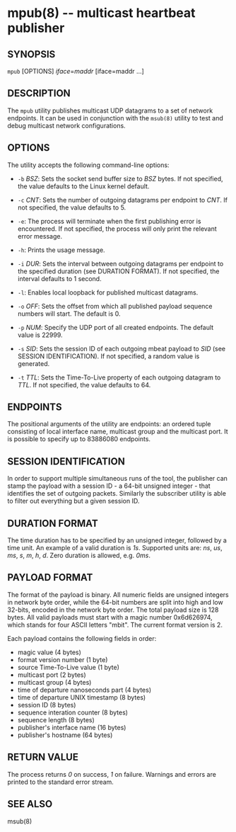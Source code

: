 mpub(8) -- multicast heartbeat publisher
========================================

## SYNOPSIS
`mpub` [OPTIONS] _iface_=_maddr_ [iface=maddr ...]

## DESCRIPTION
The `mpub` utility publishes multicast UDP datagrams to a set of network
endpoints.  It can be used in conjunction with the `msub(8)` utility to
test and debug multicast network configurations.

## OPTIONS
The utility accepts the following command-line options:

  * `-b` _BSZ_:
    Sets the socket send buffer size to _BSZ_ bytes. If not specified,
    the value defaults to the Linux kernel default.

  * `-c` _CNT_:
    Sets the number of outgoing datagrams per endpoint to _CNT_. If
    not specified, the value defaults to 5.

  * `-e`:
    The process will terminate when the first publishing error is encountered.
    If not specified, the process will only print the relevant error message.

  * `-h`:
    Prints the usage message.

  * `-i` _DUR_:
    Sets the interval between outgoing datagrams per endpoint to
    the specified duration (see DURATION FORMAT). If not specified, the
    interval defaults to 1 second.

  * `-l`:
    Enables local loopback for published multicast datagrams.

  * `-o` _OFF_:
    Sets the offset from which all published payload sequence numbers will
    start. The default is 0.

  * `-p` _NUM_:
    Specify the UDP port of all created endpoints. The default value is 22999.

  * `-s` _SID_:
    Sets the session ID of each outgoing mbeat payload to _SID_ (see
    SESSION IDENTIFICATION).  If not specified, a random value is generated.

  * `-t` _TTL_:
    Sets the Time-To-Live property of each outgoing datagram to
    _TTL_. If not specified, the value defaults to 64.

## ENDPOINTS
The positional arguments of the utility are endpoints: an ordered tuple
consisting of local interface name, multicast group and the multicast port. It
is possible to specify up to 83886080 endpoints.

## SESSION IDENTIFICATION
In order to support multiple simultaneous runs of the tool, the publisher can
stamp the payload with a session ID - a 64-bit unsigned integer - that
identifies the set of outgoing packets. Similarly the subscriber utility is
able to filter out everything but a given session ID.

## DURATION FORMAT
The time duration has to be specified by an unsigned integer, followed by a
time unit. An example of a valid duration is _1s_. Supported units are: _ns_,
_us_, _ms_, _s_, _m_, _h_, _d_. Zero duration is allowed, e.g. _0ms_.

## PAYLOAD FORMAT
The format of the payload is binary. All numeric fields are unsigned
integers in network byte order, while the 64-bit numbers are split into high
and low 32-bits, encoded in the network byte order. The total payload size is
128 bytes. All valid payloads must start with a magic number 0x6d626974, which
stands for four ASCII letters "mbit". The current format version is 2.

Each payload contains the following fields in order:

 * magic value (4 bytes)
 * format version number (1 byte)
 * source Time-To-Live value (1 byte)
 * multicast port (2 bytes)
 * multicast group (4 bytes)
 * time of departure nanoseconds part (4 bytes)
 * time of departure UNIX timestamp (8 bytes)
 * session ID (8 bytes)
 * sequence interation counter (8 bytes)
 * sequence length (8 bytes)
 * publisher's interface name (16 bytes)
 * publisher's hostname (64 bytes)

## RETURN VALUE
The process returns _0_ on success, _1_ on failure. Warnings and errors are
printed to the standard error stream.

## SEE ALSO
msub(8)
